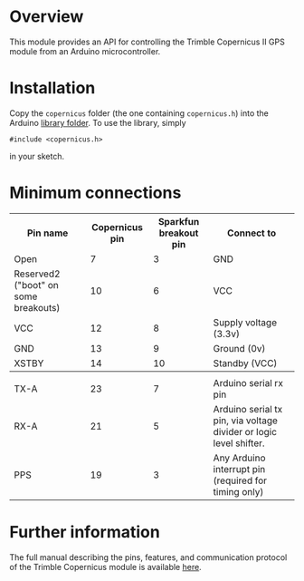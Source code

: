 Overview
========

This module provides an API for controlling the Trimble Copernicus II GPS 
module from an Arduino microcontroller. 

Installation
============

Copy the `copernicus` folder (the one containing `copernicus.h`) into the 
Arduino [library folder](http://arduino.cc/en/Guide/Libraries). To use the 
library, simply

    #include <copernicus.h>
    
in your sketch.

Minimum connections
===================

<table>
  <tr>
    <th>Pin name</th>
    <th>Copernicus pin</th>
    <th>Sparkfun breakout pin</th>
    <th>Connect to</th>
  </tr>
  <tr>
    <td>Open</td>
    <td>7</td>
    <td>3</td>
    <td>GND</td>
  </tr>
  <tr>
    <td>Reserved2 ("boot" on some breakouts)</td>
    <td>10</td>
    <td>6</td>
    <td>VCC</td>
  </tr>
  <tr>
    <td>VCC</td>
    <td>12</td>
    <td>8</td>
    <td>Supply voltage (3.3v)</td>
  </tr>
  <tr>
    <td>GND</td>
    <td>13</td>
    <td>9</td>
    <td>Ground (0v)</td>
  </tr>
  <tr>
    <td>XSTBY</td>
    <td>14</td>
    <td>10</td>
    <td>Standby (VCC)</td>
  </tr>
  <tr><th colspan=4></th></tr>
  <tr>
    <td>TX-A</td>
    <td>23</td>
    <td>7</td>
    <td>Arduino serial rx pin</td>
  </tr>
  <tr>
    <td>RX-A</td>
    <td>21</td>
    <td>5</td>
    <td>Arduino serial tx pin, via voltage divider or logic level shifter.</td>
  </tr>
  <tr>
    <td>PPS</td>
    <td>19</td>
    <td>3</td>
    <td>Any Arduino interrupt pin (required for timing only)</td>
  </tr>
</table>

Further information
===================

The full manual describing the pins, features, and communication protocol 
of the Trimble Copernicus module is available 
[here](http://dlnmh9ip6v2uc.cloudfront.net/datasheets/Sensors/GPS/63530-10_Rev-B_Manual_Copernicus-II.pdf).
